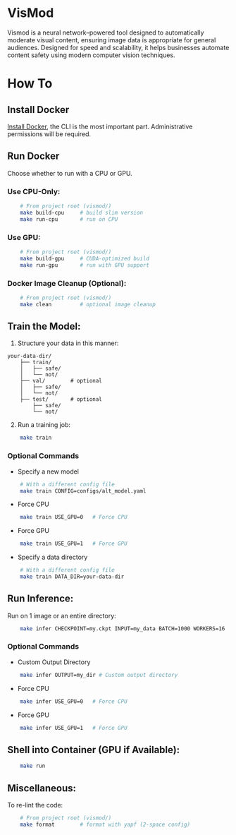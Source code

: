 # VisMod
Vismod is a neural network–powered tool designed to automatically moderate visual content, ensuring image data is appropriate for general audiences. Designed for speed and scalability, it helps businesses automate content safety using modern computer vision techniques.

# How To

## Install Docker
[Install Docker](https://docs.docker.com/desktop/), the CLI is the most important part. Administrative permissions will be required.

## Run Docker

Choose whether to run with a CPU or GPU.

### Use CPU-Only:
```bash
	# From project root (vismod/)
	make build-cpu     # build slim version
	make run-cpu       # run on CPU
```
### Use GPU:
```bash
	# From project root (vismod/)
	make build-gpu     # CUDA-optimized build
	make run-gpu       # run with GPU support
```

### Docker Image Cleanup (Optional):
```bash
	# From project root (vismod/)
	make clean         # optional image cleanup
```

## Train the Model:
1. Structure your data in this manner:
```
your-data-dir/
	├── train/
	│   ├── safe/
	│   └── not/
	├── val/        # optional
	│   ├── safe/
	│   └── not/
	├── test/       # optional
	    ├── safe/
	    └── not/
```
2. Run a training job:
```bash
	make train
```
### Optional Commands
- Specify a new model
```bash
	# With a different config file
	make train CONFIG=configs/alt_model.yaml
```
- Force CPU
```bash
	make train USE_GPU=0   # Force CPU
```
- Force GPU
```bash
	make train USE_GPU=1   # Force GPU
```
- Specify a data directory
```bash
	# With a different config file
	make train DATA_DIR=your-data-dir
```

## Run Inference:
Run on 1 image or an entire directory:
```bash
	make infer CHECKPOINT=my.ckpt INPUT=my_data BATCH=1000 WORKERS=16
```
### Optional Commands
- Custom Output Directory
```bash
	make infer OUTPUT=my_dir # Custom output directory
```
- Force CPU
```bash
	make infer USE_GPU=0   # Force CPU
```
- Force GPU
```bash
	make infer USE_GPU=1   # Force GPU
```

## Shell into Container (GPU if Available):
```bash
	make run
```

## Miscellaneous:
To re-lint the code:
```bash
	# From project root (vismod/)
	make format        # format with yapf (2-space config)
```